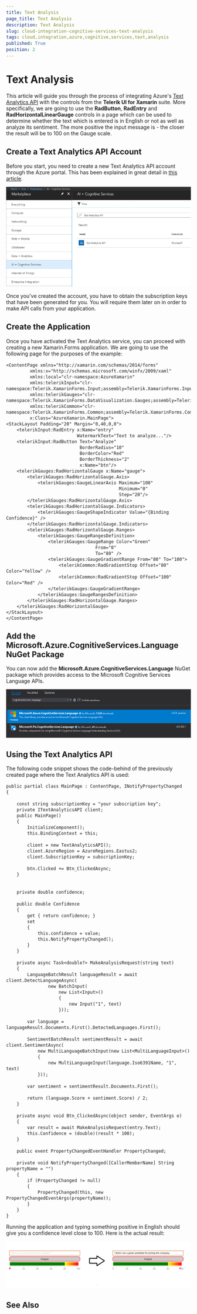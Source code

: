 ```yaml
---
title: Text Analysis
page_title: Text Analysis
description: Text Analysis
slug: cloud-integration-cognitive-services-text-analysis
tags: cloud,integration,azure,cognitive,services,text,analysis
published: True
position: 2
---
```


# Text Analysis

This article will guide you through the process of integrating Azure's [Text Analytics API](https://azure.microsoft.com/en-us/services/cognitive-services/text-analytics/) with the controls from the **Telerik UI for Xamarin** suite. More specifically, we are going to use the **RadButton**, **RadEntry** and **RadHorizontalLinearGauge** controls in a page which can be used to determine whether the text which is entered is in English or not as well as analyze its sentiment. The more positive the input message is - the closer the result will be to 100 on the Gauge scale. 

## Create a Text Analytics API Account

Before you start, you need to create a new Text Analytics API account through the Azure portal. This has been explained in great detail in [this article](https://docs.microsoft.com/en-us/azure/cognitive-services/cognitive-services-apis-create-account).

![](images/create-text-analytics-resource.png)

Once you've created the account, you have to obtain the subscription keys that have been generated for you. You will require them later on in order to make API calls from your application.

## Create the Application

Once you have activated the Text Analytics service, you can proceed with creating a new Xamarin.Forms application. We are going to use the following page for the purposes of the example:

	<ContentPage xmlns="http://xamarin.com/schemas/2014/forms"
             xmlns:x="http://schemas.microsoft.com/winfx/2009/xaml"
             xmlns:local="clr-namespace:AzureXamarin"
             xmlns:telerikInput="clr-namespace:Telerik.XamarinForms.Input;assembly=Telerik.XamarinForms.Input"
             xmlns:telerikGauges="clr-namespace:Telerik.XamarinForms.DataVisualization.Gauges;assembly=Telerik.XamarinForms.DataVisualization"
             xmlns:telerikCommon="clr-namespace:Telerik.XamarinForms.Common;assembly=Telerik.XamarinForms.Common"
             x:Class="AzureXamarin.MainPage">
    <StackLayout Padding="20" Margin="0,40,0,0">
        <telerikInput:RadEntry x:Name="entry" 
                               WatermarkText="Text to analyze..."/>
        <telerikInput:RadButton Text="Analyze"
                                BorderRadius="10"
                                BorderColor="Red"
                                BorderThickness="2"
                                x:Name="btn"/>
        <telerikGauges:RadHorizontalGauge x:Name="gauge">
            <telerikGauges:RadHorizontalGauge.Axis>
                <telerikGauges:GaugeLinearAxis Maximum="100"
                                               Minimum="0"
                                               Step="20"/>
            </telerikGauges:RadHorizontalGauge.Axis>
            <telerikGauges:RadHorizontalGauge.Indicators>
                <telerikGauges:GaugeShapeIndicator Value="{Binding Confidence}" />
            </telerikGauges:RadHorizontalGauge.Indicators>
            <telerikGauges:RadHorizontalGauge.Ranges>
                <telerikGauges:GaugeRangesDefinition>
                    <telerikGauges:GaugeRange Color="Green"
                                      From="0"
                                      To="80" />
                    <telerikGauges:GaugeGradientRange From="80" To="100">
                        <telerikCommon:RadGradientStop Offset="80" Color="Yellow" />
                        <telerikCommon:RadGradientStop Offset="100" Color="Red" />
                    </telerikGauges:GaugeGradientRange>
                </telerikGauges:GaugeRangesDefinition>
            </telerikGauges:RadHorizontalGauge.Ranges>
        </telerikGauges:RadHorizontalGauge>
    </StackLayout>
	</ContentPage>

## Add the Microsoft.Azure.CognitiveServices.Language NuGet Package

You can now add the **Microsoft.Azure.CognitiveServices.Language** NuGet package which provides access to the Microsoft Cognitive Services Language APIs.

![Add the Microsoft.Azure.CognitiveServices.Language NuGet Package](images/text-analytics-nuget.png)

## Using the Text Analytics API

The following code snippet shows the code-behind of the previously created page where the Text Analytics API is used:

	public partial class MainPage : ContentPage, INotifyPropertyChanged
	{
        
        const string subscriptionKey = "your subscription key";
        private ITextAnalyticsAPI client;
        public MainPage()
		{
			InitializeComponent();
            this.BindingContext = this;

            client = new TextAnalyticsAPI();
            client.AzureRegion = AzureRegions.Eastus2;
            client.SubscriptionKey = subscriptionKey;

            btn.Clicked += Btn_ClickedAsync;
		}


        private double confidence;

        public double Confidence
        {
            get { return confidence; }
            set
            {
                this.confidence = value;
                this.NotifyPropertyChanged();
            }
        }

        private async Task<double?> MakeAnalysisRequest(string text)
        {
            LanguageBatchResult languageResult = await client.DetectLanguageAsync(
                    new BatchInput(
                        new List<Input>()
                        {
                            new Input("1", text)
                        }));

            var language = languageResult.Documents.First().DetectedLanguages.First();

            SentimentBatchResult sentimentResult = await client.SentimentAsync(
                new MultiLanguageBatchInput(new List<MultiLanguageInput>()
                {
                    new MultiLanguageInput(language.Iso6391Name, "1", text)
                }));

            var sentiment = sentimentResult.Documents.First();

            return (language.Score + sentiment.Score) / 2;
        }

        private async void Btn_ClickedAsync(object sender, EventArgs e)
        {
            var result = await MakeAnalysisRequest(entry.Text);
            this.Confidence = (double)(result * 100);
        }

        public event PropertyChangedEventHandler PropertyChanged;

        private void NotifyPropertyChanged([CallerMemberName] String propertyName = "")
        {
            if (PropertyChanged != null)
            {
                PropertyChanged(this, new PropertyChangedEventArgs(propertyName));
            }
        }
    }

Running the application and typing something positive in English should give you a confidence level close to 100. Here is  the actual result:

![](images/text_analyze_api_uwp.png)

## See Also
